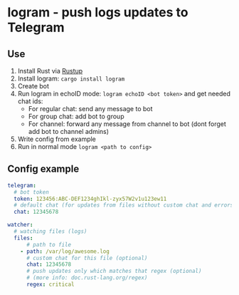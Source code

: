 # logram - push logs updates to Telegram

## Use
1. Install Rust via [Rustup](https://rustup.rs/)
2. Install logram: `cargo install logram`
3. Create bot
4. Run logram in echoID mode: `logram echoID <bot token>` and get needed chat ids:
    * For regular chat: send any message to bot
    * For group chat: add bot to group
    * For channel: forward any message from channel to bot (dont forget add bot to channel admins)
4. Write config from example
5. Run in normal mode `logram <path to config>`

## Config example
```yaml
telegram:
  # bot token
  token: 123456:ABC-DEF1234ghIkl-zyx57W2v1u123ew11
  # default chat (for updates from files without custom chat and errors)
  chat: 12345678 

watcher:
  # watching files (logs)
  files: 
      # path to file
    - path: /var/log/awesome.log 
      # custom chat for this file (optional)
      chat: 12345678 
      # push updates only which matches that regex (optional) 
      # (more info: doc.rust-lang.org/regex)
      regex: critical 
```
